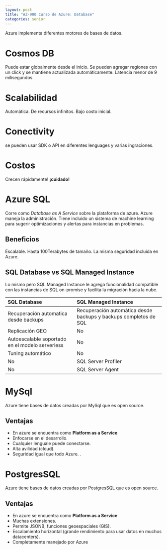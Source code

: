 ```yaml
---
layout: post
title: "AZ-900 Curso de Azure: Database"
categories: senior
---
```


Azure implementa diferentes motores de bases de datos<!--more-->.

# Cosmos DB
Puede estar globalmente desde el inicio. Se pueden agregar regiones con un click y se mantiene actualizada automáticamente. Latencia menor de 9 milisegundos

# Scalabilidad
Automática. De recursos infinitos. Bajo costo inicial.

# Conectivity
se pueden usar SDK o API en diferentes lenguages y varias ingraciones.

# Costos
Crecen rápidamente! **¡cuidado!**

# Azure SQL
Corre como *Database as A Service* sobre la plataforma de azure. Azure maneja la administración. Tiene incluido un sistema de machine learning para sugerir optimizaciones y alertas para instancias en problemas.

## Beneficios
Escalable. Hasta 100Terabytes de tamaño. La misma seguridad incluida en Azure.

## SQL Database vs SQL Managed Instance
Lo mismo pero SQL Managed Instance le agrega funcionalidad compatible con las instancias de SQL on-promise y facilita la migración hacia la nube.

| SQL Database | SQL Managed Instance |
|:--------|:------- |
| Recuperación automatica desde backups |  Recuperación automática desde backups y backups completos de SQL |
| Replicación GEO | No |
| Autoescalable soportado en el modelo serverless | No |
| Tuning automático | No |
| No | SQL Server Profiler |
| No | SQL Server Agent |

# MySql
Azure tiene bases de datos creadas por MySql que es open source.

## Ventajas
- En azure se encuentra como **Platform as a Service**
- Enfocarse en el desarrollo.
- Cualquier lenguale puede conectarse.
- Alta avilidad (cloud).
- Seguridad igual que todo Azure.
.

# PostgresSQL
Azure tiene bases de datos creadas por PostgresSQL que es open source.

## Ventajas
- En azure se encuentra como **Platform as a Service**
- Muchas extensiones.
- Permite JSONB, funciones geoespaciales (GIS).
- Escalamiento horizontal (grande rendimiento para usar datos en muchos datacenters).
- Completamente manejado por Azure